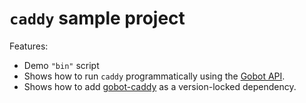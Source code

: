# `caddy` sample project

Features:

- Demo `"bin"` script
- Shows how to run `caddy` programmatically using the [Gobot API](https://github.com/benallfree/gobot/tree/v1.0.0-alpha.19/docs/readme.md).
- Shows how to add [gobot-caddy](https://www.npmjs.com/package/gobot-caddy) as a version-locked dependency.
